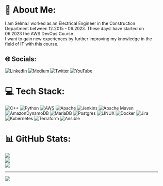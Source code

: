 # 💫 About Me:
I am Selma.I worked as an Electrical Engineer in the Construction Department between 12.2015 - 06.2023. These daysI have started on 06.2023 the AWS DevOps Course .<br>I want to gain new experiences by further improving my knowledge in the field of IT with this course.


## 🌐 Socials:
[![LinkedIn](https://img.shields.io/badge/LinkedIn-%230077B5.svg?logo=linkedin&logoColor=white)](https://www.linkedin.com/in/selma-kilic/) [![Medium](https://img.shields.io/badge/Medium-12100E?logo=medium&logoColor=white)](https://medium.com/@https://medium.com/@selmakilic91) [![Twitter](https://img.shields.io/badge/Twitter-%231DA1F2.svg?logo=Twitter&logoColor=white)](https://twitter.com/https://twitter.com/selmakilic91) [![YouTube](https://img.shields.io/badge/YouTube-%23FF0000.svg?logo=YouTube&logoColor=white)](https://youtube.com/@https://www.youtube.com/channel/UCY6jnQe2qZxF4ZO89WZDRVw) 

# 💻 Tech Stack:
![C++](https://img.shields.io/badge/c++-%2300599C.svg?style=for-the-badge&logo=c%2B%2B&logoColor=white) ![Python](https://img.shields.io/badge/python-3670A0?style=for-the-badge&logo=python&logoColor=ffdd54) ![AWS](https://img.shields.io/badge/AWS-%23FF9900.svg?style=for-the-badge&logo=amazon-aws&logoColor=white) ![Apache](https://img.shields.io/badge/apache-%23D42029.svg?style=for-the-badge&logo=apache&logoColor=white) ![Jenkins](https://img.shields.io/badge/jenkins-%232C5263.svg?style=for-the-badge&logo=jenkins&logoColor=white) ![Apache Maven](https://img.shields.io/badge/Apache%20Maven-C71A36?style=for-the-badge&logo=Apache%20Maven&logoColor=white) ![AmazonDynamoDB](https://img.shields.io/badge/Amazon%20DynamoDB-4053D6?style=for-the-badge&logo=Amazon%20DynamoDB&logoColor=white) ![MariaDB](https://img.shields.io/badge/MariaDB-003545?style=for-the-badge&logo=mariadb&logoColor=white) ![Postgres](https://img.shields.io/badge/postgres-%23316192.svg?style=for-the-badge&logo=postgresql&logoColor=white) ![LINUX](https://img.shields.io/badge/Linux-FCC624?style=for-the-badge&logo=linux&logoColor=black) ![Docker](https://img.shields.io/badge/docker-%230db7ed.svg?style=for-the-badge&logo=docker&logoColor=white) ![Jira](https://img.shields.io/badge/jira-%230A0FFF.svg?style=for-the-badge&logo=jira&logoColor=white) ![Kubernetes](https://img.shields.io/badge/kubernetes-%23326ce5.svg?style=for-the-badge&logo=kubernetes&logoColor=white) ![Terraform](https://img.shields.io/badge/terraform-%235835CC.svg?style=for-the-badge&logo=terraform&logoColor=white) ![Ansible](https://img.shields.io/badge/ansible-%231A1918.svg?style=for-the-badge&logo=ansible&logoColor=white)
# 📊 GitHub Stats:
![](https://github-readme-stats.vercel.app/api?username=selmakilic&theme=dark&hide_border=false&include_all_commits=false&count_private=false)<br/>
![](https://github-readme-streak-stats.herokuapp.com/?user=selmakilic&theme=dark&hide_border=false)<br/>
![](https://github-readme-stats.vercel.app/api/top-langs/?username=selmakilic&theme=dark&hide_border=false&include_all_commits=false&count_private=false&layout=compact)

---
[![](https://visitcount.itsvg.in/api?id=selmakilic&icon=0&color=0)](https://visitcount.itsvg.in)

<!-- Proudly created with GPRM ( https://gprm.itsvg.in ) -->
